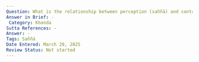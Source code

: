 ```yaml
---
Question: What is the relationship between perception (saññā) and contact (phassa)?
Answer in Brief: -
 Category: Khanda
Sutta References: -
Answer: -
Tags: Saññā
Date Entered: March 29, 2025
Review Status: Not started
---
```

